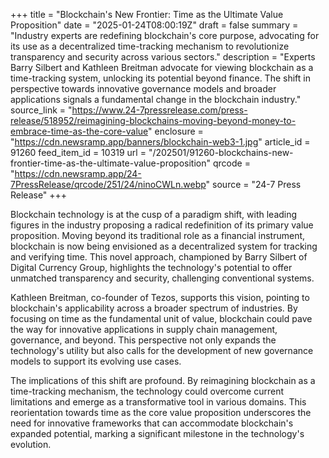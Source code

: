 +++
title = "Blockchain's New Frontier: Time as the Ultimate Value Proposition"
date = "2025-01-24T08:00:19Z"
draft = false
summary = "Industry experts are redefining blockchain's core purpose, advocating for its use as a decentralized time-tracking mechanism to revolutionize transparency and security across various sectors."
description = "Experts Barry Silbert and Kathleen Breitman advocate for viewing blockchain as a time-tracking system, unlocking its potential beyond finance. The shift in perspective towards innovative governance models and broader applications signals a fundamental change in the blockchain industry."
source_link = "https://www.24-7pressrelease.com/press-release/518952/reimagining-blockchains-moving-beyond-money-to-embrace-time-as-the-core-value"
enclosure = "https://cdn.newsramp.app/banners/blockchain-web3-1.jpg"
article_id = 91260
feed_item_id = 10319
url = "/202501/91260-blockchains-new-frontier-time-as-the-ultimate-value-proposition"
qrcode = "https://cdn.newsramp.app/24-7PressRelease/qrcode/251/24/ninoCWLn.webp"
source = "24-7 Press Release"
+++

<p>Blockchain technology is at the cusp of a paradigm shift, with leading figures in the industry proposing a radical redefinition of its primary value proposition. Moving beyond its traditional role as a financial instrument, blockchain is now being envisioned as a decentralized system for tracking and verifying time. This novel approach, championed by Barry Silbert of Digital Currency Group, highlights the technology's potential to offer unmatched transparency and security, challenging conventional systems.</p><p>Kathleen Breitman, co-founder of Tezos, supports this vision, pointing to blockchain's applicability across a broader spectrum of industries. By focusing on time as the fundamental unit of value, blockchain could pave the way for innovative applications in supply chain management, governance, and beyond. This perspective not only expands the technology's utility but also calls for the development of new governance models to support its evolving use cases.</p><p>The implications of this shift are profound. By reimagining blockchain as a time-tracking mechanism, the technology could overcome current limitations and emerge as a transformative tool in various domains. This reorientation towards time as the core value proposition underscores the need for innovative frameworks that can accommodate blockchain's expanded potential, marking a significant milestone in the technology's evolution.</p>